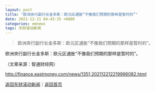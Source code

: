 ```yaml
---
layout: post
title: "欧洲央行副行长金多斯：欧元区通胀“不像我们预期的那样是暂时的”"
date: 2021-12-21 04:43:25 +0800
categories: emnews
tags: 东财滚动新闻
---
```

> 欧洲央行副行长金多斯：欧元区通胀“不像我们预期的那样是暂时的”。

<p>欧洲央行副行长金多斯：欧元区通胀“不像我们预期的那样是暂时的”。</p><p class="em_media">（文章来源：智通财经网）</p>

<http://finance.eastmoney.com/news/1351,202112212219966082.html>

[返回东财滚动新闻](//finews.withounder.com/emnews/)｜[返回首页](//finews.withounder.com/)